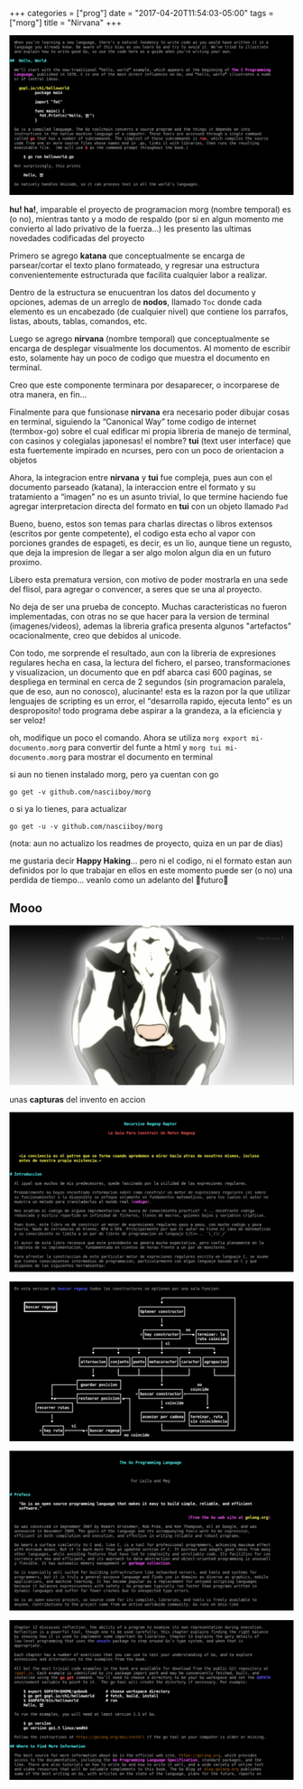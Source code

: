 +++
categories = ["prog"]
date = "2017-04-20T11:54:03-05:00"
tags = ["morg"]
title = "Nirvana"
+++

![](/img/katana-0.png)

**hu! ha!**, imparable el proyecto de programacion morg (nombre temporal) es (o
no), mientras tanto y a modo de respaldo (por si en algun momento me convierto
al lado privativo de la fuerza...) les presento las ultimas novedades
codificadas del proyecto

Primero se agrego **katana** que conceptualmente se encarga de parsear/cortar el
texto plano formateado, y regresar una estructura convenientemente estructurada
que facilita cualquier labor a realizar.

Dentro de la estructura se enucuentran los datos del documento y opciones,
ademas de un arreglo de **nodos**, llamado `Toc` donde cada elemento es un
encabezado (de cualquier nivel) que contiene los parrafos, listas, abouts,
tablas, comandos, etc.

Luego se agrego **nirvana** (nombre temporal) que conceptualmente se encarga de
desplegar visualmente los documentos. Al momento de escribir esto, solamente hay
un poco de codigo que muestra el documento en terminal.

Creo que este componente terminara por desaparecer, o incorparese de otra
manera, en fin...

Finalmente para que funsionase **nirvana** era necesario poder dibujar cosas en
terminal, siguiendo la <q>Canonical Way</q> tome codigo de internet (termbox-go)
sobre el cual edificar mi propia libreria de manejo de terminal, con casinos y
colegialas japonesas! el nombre? **tui** (text user interface) que esta
fuertemente impirado en ncurses, pero con un poco de orientacion a objetos

Ahora, la integracion entre **nirvana** y **tui** fue compleja, pues aun con el
documento parseado (katana), la interaccion entre el formato y su tratamiento a
<q>imagen</q> no es un asunto trivial, lo que termine haciendo fue agregar
interpretacion directa del formato en **tui** con un objeto llamado `Pad`

Bueno, bueno, estos son temas para charlas directas o libros extensos (escritos
por gente competente), el codigo esta echo al vapor con porciones grandes de
espageti, es decir, es un lio, aunque tiene un regusto, que deja la impresion de
llegar a ser algo molon algun dia en un futuro proximo.

Libero esta prematura version, con motivo de poder mostrarla en una sede del
flisol, para agregar o convencer, a seres que se una al proyecto.

No deja de ser una prueba de concepto. Muchas caracteristicas no fueron
implementadas, con otras no se que hacer para la version de terminal
(imagenes/videos), ademas la libreria grafica presenta algunos "artefactos"
ocacionalmente, creo que debidos al unicode.

Con todo, me sorprende el resultado, aun con la libreria de expresiones
regulares hecha en casa, la lectura del fichero, el parseo, transformaciones y
visualizacion, un documento que en pdf abarca casi 600 paginas, se despliega en
terminal en cerca de 2 segundos (sin programacion paralela, que de eso, aun no
conosco), alucinante! esta es la razon por la que utilizar lenguajes de
scripting es un error, el <q>desarrolla rapido, ejecuta lento</q> es un
desproposito! todo programa debe aspirar a la grandeza, a la eficiencia y ser
veloz!

oh, modifique un poco el comando. Ahora se utiliza `morg export
mi-documento.morg` para convertir del funte a html y `morg tui
mi-documento.morg` para mostrar el documento en terminal

si aun no tienen instalado morg, pero ya cuentan con go

```
go get -v github.com/nasciiboy/morg
```

o si ya lo tienes, para actualizar

```
go get -u -v github.com/nasciiboy/morg
```

(nota: aun no actualizo los readmes de proyecto, quiza en un par de dias)

me gustaria decir **Happy Haking**... pero ni el codigo, ni el formato estan aun
definidos por lo que trabajar en ellos en este momento puede ser (o no) una
perdida de tiempo... veanlo como un adelanto del 🌈futuro🌈

## Mooo

![](/img/katana-1.png)

unas **capturas** del invento en accion

![](/img/katana-2.png)

![](/img/katana-3.png)

![](/img/katana-4.png)

![](/img/katana-5.png)
